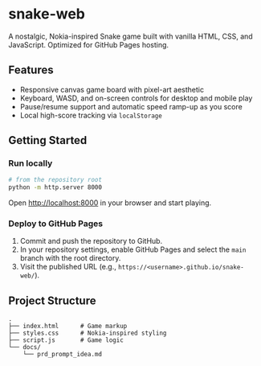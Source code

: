 # snake-web

A nostalgic, Nokia-inspired Snake game built with vanilla HTML, CSS, and JavaScript. Optimized for GitHub Pages hosting.

## Features

- Responsive canvas game board with pixel-art aesthetic
- Keyboard, WASD, and on-screen controls for desktop and mobile play
- Pause/resume support and automatic speed ramp-up as you score
- Local high-score tracking via `localStorage`

## Getting Started

### Run locally

```bash
# from the repository root
python -m http.server 8000
```

Open <http://localhost:8000> in your browser and start playing.

### Deploy to GitHub Pages

1. Commit and push the repository to GitHub.
2. In your repository settings, enable GitHub Pages and select the `main` branch with the root directory.
3. Visit the published URL (e.g., `https://<username>.github.io/snake-web/`).

## Project Structure

```
.
├── index.html      # Game markup
├── styles.css      # Nokia-inspired styling
├── script.js       # Game logic
└── docs/
    └── prd_prompt_idea.md
```
